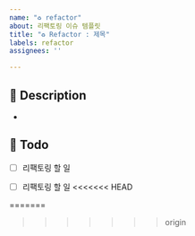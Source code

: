 ```yaml
---
name: "♻️ refactor"
about: 리팩토링 이슈 템플릿
title: "♻️ Refactor : 제목"
labels: refactor
assignees: ''

---
```


## 📌 Description
- <!---- 코드 리팩토링 내용에 대해 간단하게 작성해주세요. -->



##  :memo: Todo
- [ ] 리팩토링 할 일
- [ ] 리팩토링 할 일
<<<<<<< HEAD


=======
>>>>>>> origin
